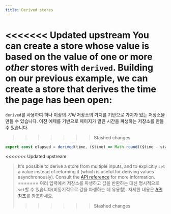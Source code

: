 ```yaml
---
title: Derived stores
---
```


<<<<<<< Updated upstream
You can create a store whose value is based on the value of one or more _other_ stores with `derived`. Building on our previous example, we can create a store that derives the time the page has been open:
=======
`derived`를 사용하여 하나 이상의 *기타* 저장소의 가치를 기반으로 가치가 있는 저장소을 만들 수 있습니다. 이전 예제를 기반으로 페이지가 열린 시간을 파생하는 저장소를 만들 수 있습니다.
>>>>>>> Stashed changes

```js
export const elapsed = derived(time, ($time) => Math.round(($time - start) / 1000));
```

<<<<<<< Updated upstream
> It's possible to derive a store from multiple inputs, and to explicitly `set` a value instead of returning it (which is useful for deriving values asynchronously). Consult the [API reference](/docs/svelte-store#derived) for more information.
=======
> 여러 입력에서 저장소를 파생하고 값을 반환하는 대신 명시적으로 `set`할 수 있습니다(비동기적으로 값을 파생하는 데 유용함). 자세한 내용은 [API 참조](/docs#run-time-svelte-store-derived)를 참조하세요.
>>>>>>> Stashed changes
